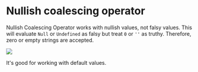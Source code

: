 # Nullish coalescing operator

Nullish Coalescing Operator works with nullish values, not falsy values. This will evaluate <code>Null</code> or <code>Undefined</code> as falsy but treat <code>0</code> or <code>''</code> as truthy. Therefore, zero or empty strings are accepted.

![](/assets/nullish.png)

It's good for working with default values.
